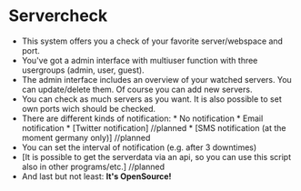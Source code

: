 Servercheck
===========

* This system offers you a check of your favorite server/webspace and port.
* You've got a admin interface with multiuser function with three usergroups (admin, user, guest).
* The admin interface includes an overview of your watched servers. You can update/delete them. Of course you can add new servers.
* You can check as much servers as you want. It is also possible to set own ports wich should be checked.
* There are different kinds of notification: * No notification
                                             * Email notification
                                             * [Twitter notification] //planned
                                             * [SMS notification (at the moment germany only)] //planned
* You can set the interval of notification (e.g. after 3 downtimes)
* [It is possible to get the serverdata via an api, so you can use this script also in other programs/etc.] //planned
* And last but not least: __It's OpenSource!__